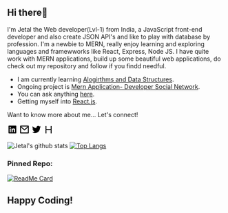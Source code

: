## Hi there👋 
I'm Jetal the Web developer(Lvl-1) from India, a JavaScript front-end developer and also create JSON API's and like to play with database by profession. I'm a newbie to MERN, really enjoy learning and exploring languages and framewworks like React, Express, Node JS.
I have quite work with MERN applications, build up some beautiful web applications,  do check out my repository and follow if you findd needful.

- I am currently learning [Alogirthms and Data Structures](/https://github.com/MaliJetal/JSInterviewQuestions "Alogirthm and Data Structure").
- Ongoing project is [Mern Application- Developer Social Network](https://github.com/MaliJetal/MERN-APP).
- You can ask anything [here](https://github.com/MaliJetal/MaliJetal/issues).
- Getting myself into [React.js](https://reactjs.org/).

<p>
   Want to know more about me... Let's connect!
</p>
  
[![Icon of Linkedin](https://github.com/MaliJetal/MaliJetal/blob/main/linkedin-box-fill.png)](https://www.linkedin.com/in/jetal-mali/)
[![Icon of Mail](https://github.com/MaliJetal/MaliJetal/blob/main/mail-line.png)](mailto:malijetal1234@gmail.com)
[![Icon of Twitter](https://github.com/MaliJetal/MaliJetal/blob/main/twitter-fill.png)](https://twitter.com/JetalMali)
[![Icon of Skype](https://github.com/MaliJetal/MaliJetal/blob/main/HR-icon.png)](https://www.hackerrank.com/malijetal1234)

![Jetal's github stats](https://github-readme-stats.vercel.app/api?username=MaliJetal)
[![Top Langs](https://github-readme-stats.vercel.app/api/top-langs/?username=MaliJetal&layout=compact)](https://github.com/MaliJetal/react-testing-projects)

### Pinned Repo:

[![ReadMe Card](https://github-readme-stats.vercel.app/api/pin/?username=MaliJetal&repo=Personal-Portfolio)](https://github.com/MaliJetal/Personal-Portfolio)

## Happy Coding! 
